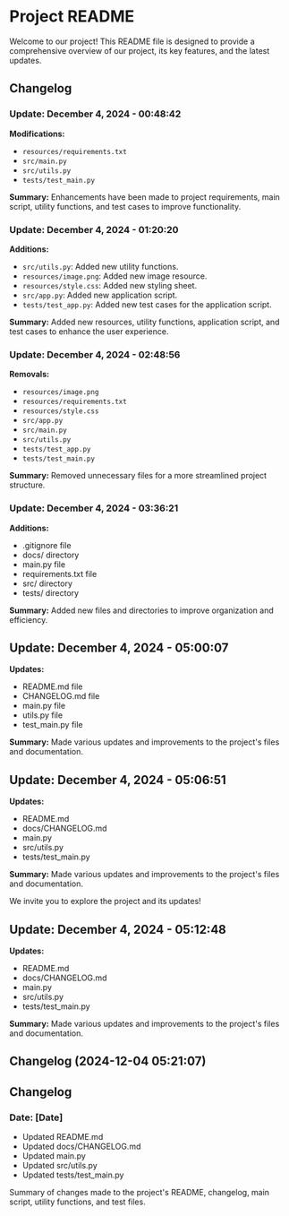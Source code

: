 # Project README

Welcome to our project! This README file is designed to provide a comprehensive overview of our project, its key features, and the latest updates.

## Changelog

### Update: December 4, 2024 - 00:48:42

**Modifications:**

- `resources/requirements.txt`
- `src/main.py`
- `src/utils.py`
- `tests/test_main.py`

**Summary:** 
Enhancements have been made to project requirements, main script, utility functions, and test cases to improve functionality.

### Update: December 4, 2024 - 01:20:20

**Additions:**

- `src/utils.py`: Added new utility functions.
- `resources/image.png`: Added new image resource.
- `resources/style.css`: Added new styling sheet.
- `src/app.py`: Added new application script.
- `tests/test_app.py`: Added new test cases for the application script.

**Summary:**
Added new resources, utility functions, application script, and test cases to enhance the user experience.

### Update: December 4, 2024 - 02:48:56

**Removals:**

- `resources/image.png`
- `resources/requirements.txt`
- `resources/style.css`
- `src/app.py`
- `src/main.py`
- `src/utils.py`
- `tests/test_app.py`
- `tests/test_main.py`

**Summary:**
Removed unnecessary files for a more streamlined project structure.

### Update: December 4, 2024 - 03:36:21

**Additions:**

- .gitignore file
- docs/ directory
- main.py file
- requirements.txt file
- src/ directory
- tests/ directory

**Summary:**
Added new files and directories to improve organization and efficiency.

## Update: December 4, 2024 - 05:00:07

**Updates:**

- README.md file
- CHANGELOG.md file
- main.py file
- utils.py file
- test_main.py file

**Summary:**
Made various updates and improvements to the project's files and documentation.

## Update: December 4, 2024 - 05:06:51

**Updates:**

- README.md
- docs/CHANGELOG.md
- main.py
- src/utils.py
- tests/test_main.py

**Summary:**
Made various updates and improvements to the project's files and documentation.

We invite you to explore the project and its updates!

## Update: December 4, 2024 - 05:12:48

**Updates:**

- README.md
- docs/CHANGELOG.md
- main.py
- src/utils.py
- tests/test_main.py

**Summary:**
Made various updates and improvements to the project's files and documentation.
## Changelog (2024-12-04 05:21:07)
## Changelog
### Date: [Date]

- Updated README.md
- Updated docs/CHANGELOG.md
- Updated main.py
- Updated src/utils.py
- Updated tests/test_main.py

Summary of changes made to the project's README, changelog, main script, utility functions, and test files.